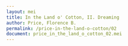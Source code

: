 ```yaml
---
layout: mei
title: In the Land o' Cotton, II. Dreaming
author: Price, Florence B.
permalink: /price-in-the-land-o-cotton/02
document: price_in_the_land_o_cotton_02.mei
---
```

